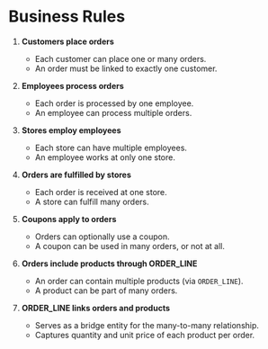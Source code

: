 # Business Rules

1. **Customers place orders**  
   - Each customer can place one or many orders.  
   - An order must be linked to exactly one customer.

2. **Employees process orders**  
   - Each order is processed by one employee.  
   - An employee can process multiple orders.

3. **Stores employ employees**  
   - Each store can have multiple employees.  
   - An employee works at only one store.

4. **Orders are fulfilled by stores**  
   - Each order is received at one store.  
   - A store can fulfill many orders.

5. **Coupons apply to orders**  
   - Orders can optionally use a coupon.  
   - A coupon can be used in many orders, or not at all.

6. **Orders include products through ORDER_LINE**  
   - An order can contain multiple products (via `ORDER_LINE`).  
   - A product can be part of many orders.

7. **ORDER_LINE links orders and products**  
   - Serves as a bridge entity for the many-to-many relationship.  
   - Captures quantity and unit price of each product per order.
